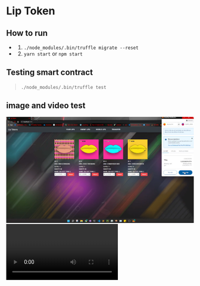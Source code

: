 # Lip Token

## How to run
- 1. `./node_modules/.bin/truffle migrate --reset`
- 2. `yarn start` or `npm start`

## Testing smart contract
> `./node_modules/.bin/truffle test`

## image and video test
![alt text](https://github.com/augustustung/LipToken_NFT_game/blob/master/public/demo.png)
![Watch the video](https://github.com/augustustung/LipToken_NFT_game/blob/master/public/demoVideo.mp4)
